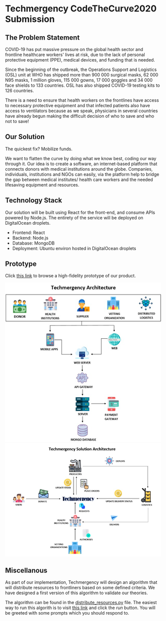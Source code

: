 # Techmergency CodeTheCurve2020 Submission

## The Problem Statement

COVID-19 has put massive pressure on the global health sector and frontline healthcare workers' lives at risk, due to the lack of personal protective equipment (PPE), medical devices, and funding that is needed.

Since the beginning of the outbreak, the Operations Support and Logistics (OSL) unit at WHO has shipped more than 900 000 surgical masks, 62 000 N95 masks, 1 million gloves, 115 000 gowns, 17 000 goggles and 34 000 face shields to 133 countries. OSL has also shipped COVID-19 testing kits to 126 countries.

There is a need to ensure that health workers on the frontlines have access to necessary protective equipment and that infected patients also have access to ventilators because as we speak, physicians in several countries have already begun making the difficult decision of who to save and who not to save!

## Our Solution

The quickest fix? Mobilize funds.

We want to flatten the curve by doing what we know best, coding our way through it.
Our idea is to create a software, an internet-based platform that connects donors with medical institutions around the globe. Companies, individuals, institutions and NGOs can easily, via the platform help to bridge the gap between medical institutes/ health care workers and the needed lifesaving equipment and resources.

## Technology Stack

Our solution will be built using React for the front-end, and consume APIs powered by Node.js. The entirety of the service will be deployed on DigitalOcean droplets.

- Frontend: React
- Backend: Node.js
- Database: MongoDB
- Deployment: Ubuntu environ hosted in DigitalOcean droplets

## Prototype

Click [this link](https://www.figma.com/proto/TIR6cad01j7oFTHvomGjXb/Techmergency?node-id=1%3A2&viewport=173%2C633%2C1&scaling=min-zoom) to browse a high-fidelity prototype of our product.

![Technical Architecture](/Technical_Architecture.jpeg)
![Solution Diagram](/Solution_Diagram.jpeg)

## Miscellanous

As part of our implementation, Techmergency will design an algorithm that will distribute resources to frontliners based on some defined criteria. We have designed a first version of this algorithm to validate our theories.

The algorithm can be found in the [distribute_resources.py](/distribute_resources.py) file. The easiest way to run this algorith is to visit [this link](https://repl.it/repls/BruisedGregariousAssignment) and click the _run_ button. You will be greeted with some prompts which you should respond to.
